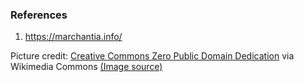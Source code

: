 ### References

1.  https://marchantia.info/

Picture credit: [Creative Commons Zero Public Domain Dedication](http://creativecommons.org/publicdomain/zero/1.0/deed.en) via Wikimedia Commons [(Image source)](https://en.wikipedia.org/wiki/File:Marchantia_polymorpha_(b%2C_145318-481413)_3497.JPG)
